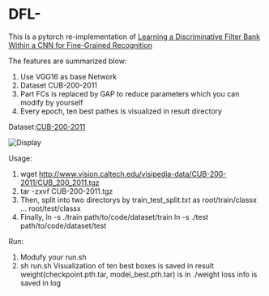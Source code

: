 # DFL-
This is a pytorch re-implementation of [Learning a Discriminative Filter Bank Within a CNN for Fine-Grained Recognition](https://arxiv.org/pdf/1611.09932.pdf) 

The features are summarized blow:
1. Use VGG16 as base Network
2. Dataset CUB-200-2011
3. Part FCs is replaced by GAP to reduce parameters which you can modify by yourself
4. Every epoch, ten best pathes is visualized in result directory

Dataset:[CUB-200-2011](http://www.vision.caltech.edu/visipedia/CUB-200-2011.html)

![Display](https://www.researchgate.net/profile/Xiangteng_He/publication/320032994/figure/fig1/AS:542681248288768@1506396700557/Examples-of-CUB-200-2011-dataset-1-First-row-shows-large-variance-in-the-same.png)

Usage:
1. wget http://www.vision.caltech.edu/visipedia-data/CUB-200-2011/CUB_200_2011.tgz
2. tar -zxvf CUB-200-2011.tgz
3. Then, split into two directorys by train_test_split.txt as 
  root/train/classx
  ...
  root/test/classx
4. Finally, 
 ln -s ./train path/to/code/dataset/train 
 ln -s ./test  path/to/code/dataset/test

Run:
1. Modufy your run.sh 
2. sh run.sh
Visualization of ten best boxes is saved in result
weight(checkpoint.pth.tar, model_best.pth.tar) is in ./weight
loss info is saved in log

